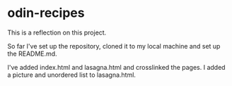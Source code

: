 # odin-recipes

This is a reflection on this project.

So far I've set up the repository, cloned it to my local machine and set up the README.md.

I've added index.html and lasagna.html and crosslinked the pages.
I added a picture and unordered list to lasagna.html.